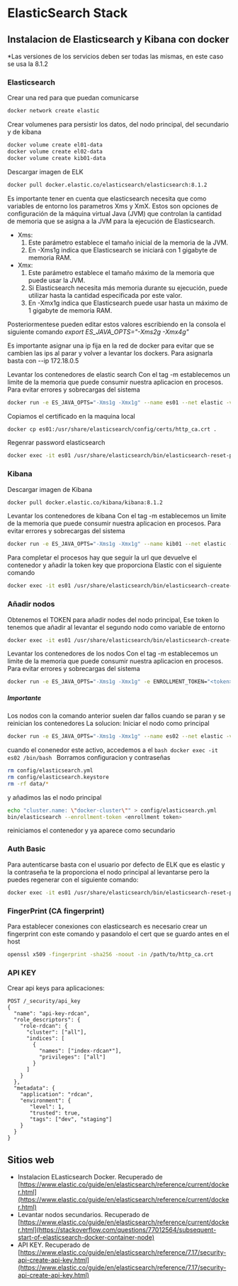 # ElasticSearch Stack

## Instalacion de Elasticsearch y Kibana con docker

*Las versiones de los servicios deben ser todas las mismas, en este caso se usa la 8.1.2

### Elasticsearch

Crear una red para que puedan comunicarse
```bash
docker network create elastic
```
Crear volumenes para persistir los datos, del nodo principal, del secundario y de kibana
```bash
docker volume create el01-data
docker volume create el02-data
docker volume create kib01-data
```
Descargar imagen de ELK
```bash
docker pull docker.elastic.co/elasticsearch/elasticsearch:8.1.2
```
Es importante tener en cuenta que elasticsearch necesita que como variables de entorno los parametros Xms y XmX. Estos son opciones de configuración de la máquina virtual Java (JVM) que controlan la cantidad de memoria que se asigna a la JVM para la ejecución de Elasticsearch.
- Xms:
    1. Este parámetro establece el tamaño inicial de la memoria de la JVM.
    2. En -Xms1g indica que Elasticsearch se iniciará con 1 gigabyte de memoria RAM.  
- Xmx:
    1. Este parámetro establece el tamaño máximo de la memoria que puede usar la JVM.
    2. Si Elasticsearch necesita más memoria durante su ejecución, puede utilizar hasta la cantidad especificada por este valor.
    3. En -Xmx1g indica que Elasticsearch puede usar hasta un máximo de 1 gigabyte de memoria RAM.

Posteriormentese pueden editar estos valores escribiendo en la consola el siguiente comando *export ES_JAVA_OPTS="-Xms2g -Xmx4g"*
 
Es importante asignar una ip fija en la red de docker para evitar que se cambien las ips al parar y volver a levantar los dockers. Para asignarla basta con --ip 172.18.0.5

Levantar los contenedores de elastic search
Con el tag -m establecemos un limite de la memoria que puede consumir nuestra aplicacion en procesos. Para evitar errores y sobrecargas del sistema
```bash
docker run -e ES_JAVA_OPTS="-Xms1g -Xmx1g" --name es01 --net elastic -v es01-data:/usr/share/elasticsearch/data -p 9200:9200 -it -m 1GB docker.elastic.co/elasticsearch/elasticsearch:8.1.2
```

Copiamos el certificado en la maquina local
```bash
docker cp es01:/usr/share/elasticsearch/config/certs/http_ca.crt .
```

Regenrar password elasticsearch
```bash
docker exec -it es01 /usr/share/elasticsearch/bin/elasticsearch-reset-password -u elastic
```

### Kibana
Descargar imagen de Kibana
```bash
docker pull docker.elastic.co/kibana/kibana:8.1.2
```

Levantar los contenedores de kibana
Con el tag -m establecemos un limite de la memoria que puede consumir nuestra aplicacion en procesos. Para evitar errores y sobrecargas del sistema
```bash
docker run -e ES_JAVA_OPTS="-Xms1g -Xmx1g" --name kib01 --net elastic -v es01-data:/usr/share/kibana/data -p 5601:5601 docker.elastic.co/kibana/kibana::8.1.2
```

Para completar el procesos hay que seguir la url que devuelve el contenedor y añadir la token key que proporciona Elastic con el siguiente comando
```bash
docker exec -it es01 /usr/share/elasticsearch/bin/elasticsearch-create-enrollment-token -s kibana
```

### Añadir nodos

Obtenemos el TOKEN para añadir nodes del nodo principal, Ese token lo tenemos que añadir al levantar el segundo nodo como variable de entorno
```bash
docker exec -it es01 /usr/share/elasticsearch/bin/elasticsearch-create-enrollment-token -s node
```

Levantar los contenedores de los nodos
Con el tag -m establecemos un limite de la memoria que puede consumir nuestra aplicacion en procesos. Para evitar errores y sobrecargas del sistema
```bash
docker run -e ES_JAVA_OPTS="-Xms1g -Xmx1g" -e ENROLLMENT_TOKEN="<token>" --name es02 --net elastic -v es02-data:/usr/share/elasticsearch/data -it -m 1GB docker.elastic.co/elasticsearch/elasticsearch:8.1.2
```

##### Importante
Los nodos con la comando anterior suelen dar fallos cuando se paran y se reinician los contenedores
La solucion:
Iniciar el nodo como principal
```bash
docker run -e ES_JAVA_OPTS="-Xms1g -Xmx1g" --name es02 --net elastic -v es01-data:/usr/share/elasticsearch/data -p 9201:9200 -it -m 1GB docker.elastic.co/elasticsearch/elasticsearch:8.1.2
```
cuando el conenedor este activo, accedemos a el ```bash docker exec -it es02 /bin/bash ```
Borramos configuracion y contraseñas
```bash
rm config/elasticsearch.yml
rm config/elasticsearch.keystore
rm -rf data/*
```
y añadimos las el nodo principal
```bash
echo "cluster.name: \"docker-cluster\"" > config/elasticsearch.yml
bin/elasticsearch --enrollment-token <enrollment token>
```

reiniciamos el contenedor y ya aparece como secundario

### Auth Basic
Para autenticarse basta con el usuario por defecto de ELK que es elastic y la contraseña te la proporciona el nodo principal al levantarse pero la puedes regenerar con el siguiente comando:
```bash
docker exec -it es01 /usr/share/elasticsearch/bin/elasticsearch-reset-password -u elastic
```

### FingerPrint (CA fingerprint)
Para establecer conexiones con elasticsearch es necesario crear un fingerprint con este comando y pasandolo el cert que se guardo antes en el host
```bash
openssl x509 -fingerprint -sha256 -noout -in /path/to/http_ca.crt
```


### API KEY

Crear api keys para aplicaciones:
```http
POST /_security/api_key
{
  "name": "api-key-rdcan",
  "role_descriptors": { 
    "role-rdcan": {
      "cluster": ["all"],
      "indices": [
        {
          "names": ["index-rdcan*"],
          "privileges": ["all"]
        }
      ]
    }
  },
  "metadata": {
    "application": "rdcan",
    "environment": {
       "level": 1,
       "trusted": true,
       "tags": ["dev", "staging"]
    }
  }
}
```

## Sitios web

- Instalacion ELasticsearch Docker. Recuperado de [https://www.elastic.co/guide/en/elasticsearch/reference/current/docker.html](https://www.elastic.co/guide/en/elasticsearch/reference/current/docker.html)
- Levantar nodos secundarios. Recuperado de [https://www.elastic.co/guide/en/elasticsearch/reference/current/docker.html](https://stackoverflow.com/questions/77012564/subsequent-start-of-elasticsearch-docker-container-node)
- API KEY. Recuperado de [https://www.elastic.co/guide/en/elasticsearch/reference/7.17/security-api-create-api-key.html](https://www.elastic.co/guide/en/elasticsearch/reference/7.17/security-api-create-api-key.html)
